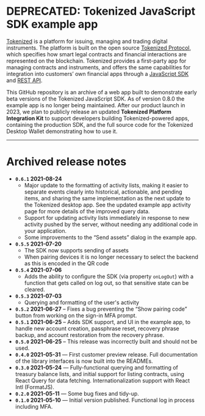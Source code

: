 # DEPRECATED: Tokenized JavaScript SDK example app

[Tokenized](https://tokenized.com) is a platform for issuing, managing and
trading digital instruments. The platform is built on the open source
[Tokenized Protocol](https://tokenized.com/#/protocol/docs/), which specifies
how smart legal contracts and financial interactions are represented on the
blockchain. Tokenized provides a first-party app for managing contracts and
instruments, and offers the same capabilities for integration into customers’
own financial apps through a
[JavaScript SDK](https://docs.api.tokenized.com/sdk/0.8.0/react/index.html) and
[REST API](https://docs.api.tokenized.com).

This GitHub repository is an archive of a web app built to demonstrate early
beta versions of the Tokenized JavaScript SDK. As of version 0.8.0 the example
app is no longer being maintained. After our product launch in 2023, we plan to
publicly release an updated **Tokenized Platform Integration Kit** to support
developers building Tokenized-powered apps, containing the production SDK, and
the full source code for the Tokenized Desktop Wallet demonstrating how to use
it.

---

# Archived release notes

- **`0.6.1` 2021-08-24**
  - Major update to the formatting of activity lists, making it easier to
    separate events clearly into historical, actionable, and pending items, and
    sharing the same implementation as the next update to the Tokenized desktop
    app. See the updated example app activity page for more details of the
    improved query data.
  - Support for updating activity lists immediately in response to new activity
    pushed by the server, without needing any additional code in your
    application.
  - Some improvements to the “Send assets” dialog in the example app.
- **`0.5.5` 2021-07-20**
  - The SDK now supports sending of assets
  - When pairing devices it is no longer necessary to select the backend as this
    is encoded in the QR code
- **`0.5.4` 2021-07-06**
  - Adds the ability to configure the SDK (via property `onLogOut`) with a
    function that gets called on log out, so that sensitive state can be
    cleared.
- **`0.5.3` 2021-07-03**
  - Querying and formatting of the user's activity
- **`0.5.2` 2021-06-27** – Fixes a bug preventing the “Show pairing code” button
  from working on the sign-in MFA prompt.
- **`0.5.1` 2021-06-25** – Adds SDK support, and UI in the example app, to
  handle new account creation, passphrase reset, recovery phrase backup, and
  account restoration from the recovery phrase.
- **`0.5.0` 2021-06-25** – This release was incorrectly built and should not be
  used.
- **`0.4.0` 2021-05-31** — First customer preview release. Full documentation of
  the library interfaces is now built into the READMEs.
- **`0.3.0` 2021-05-24** — Fully-functional querying and formatting of treasury
  balance lists, and initial support for listing contracts, using React Query
  for data fetching. Internationalization support with React Intl (FormatJS).
- **`0.2.0` 2021-05-11** — Some bug fixes and tidy-up.
- **`0.1.0` 2021-05-10** — Initial version published. Functional log in process
  including MFA.
